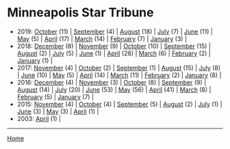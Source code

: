 # Minneapolis Star Tribune

  * 2019: 
      [October](./minneapolis-star-tribune-2019-10.md) (11) | 
      [September](./minneapolis-star-tribune-2019-09.md) (4) | 
      [August](./minneapolis-star-tribune-2019-08.md) (18) | 
      [July](./minneapolis-star-tribune-2019-07.md) (7) | 
      [June](./minneapolis-star-tribune-2019-06.md) (11) | 
      [May](./minneapolis-star-tribune-2019-05.md) (5) | 
      [April](./minneapolis-star-tribune-2019-04.md) (17) | 
      [March](./minneapolis-star-tribune-2019-03.md) (14) | 
      [February](./minneapolis-star-tribune-2019-02.md) (7) | 
      [January](./minneapolis-star-tribune-2019-01.md) (3) | 
  * 2018: 
      [December](./minneapolis-star-tribune-2018-12.md) (8) | 
      [November](./minneapolis-star-tribune-2018-11.md) (9) | 
      [October](./minneapolis-star-tribune-2018-10.md) (10) | 
      [September](./minneapolis-star-tribune-2018-09.md) (15) | 
      [August](./minneapolis-star-tribune-2018-08.md) (2) | 
      [July](./minneapolis-star-tribune-2018-07.md) (5) | 
      [June](./minneapolis-star-tribune-2018-06.md) (1) | 
      [April](./minneapolis-star-tribune-2018-04.md) (28) | 
      [March](./minneapolis-star-tribune-2018-03.md) (6) | 
      [February](./minneapolis-star-tribune-2018-02.md) (2) | 
      [January](./minneapolis-star-tribune-2018-01.md) (1) | 
  * 2017: 
      [November](./minneapolis-star-tribune-2017-11.md) (4) | 
      [October](./minneapolis-star-tribune-2017-10.md) (2) | 
      [September](./minneapolis-star-tribune-2017-09.md) (1) | 
      [August](./minneapolis-star-tribune-2017-08.md) (15) | 
      [July](./minneapolis-star-tribune-2017-07.md) (8) | 
      [June](./minneapolis-star-tribune-2017-06.md) (10) | 
      [May](./minneapolis-star-tribune-2017-05.md) (5) | 
      [April](./minneapolis-star-tribune-2017-04.md) (14) | 
      [March](./minneapolis-star-tribune-2017-03.md) (11) | 
      [February](./minneapolis-star-tribune-2017-02.md) (2) | 
      [January](./minneapolis-star-tribune-2017-01.md) (8) | 
  * 2016: 
      [December](./minneapolis-star-tribune-2016-12.md) (4) | 
      [November](./minneapolis-star-tribune-2016-11.md) (3) | 
      [October](./minneapolis-star-tribune-2016-10.md) (8) | 
      [September](./minneapolis-star-tribune-2016-09.md) (9) | 
      [August](./minneapolis-star-tribune-2016-08.md) (14) | 
      [July](./minneapolis-star-tribune-2016-07.md) (20) | 
      [June](./minneapolis-star-tribune-2016-06.md) (53) | 
      [May](./minneapolis-star-tribune-2016-05.md) (56) | 
      [April](./minneapolis-star-tribune-2016-04.md) (41) | 
      [March](./minneapolis-star-tribune-2016-03.md) (8) | 
      [February](./minneapolis-star-tribune-2016-02.md) (5) | 
      [January](./minneapolis-star-tribune-2016-01.md) (7) | 
  * 2015: 
      [November](./minneapolis-star-tribune-2015-11.md) (4) | 
      [October](./minneapolis-star-tribune-2015-10.md) (4) | 
      [September](./minneapolis-star-tribune-2015-09.md) (5) | 
      [August](./minneapolis-star-tribune-2015-08.md) (2) | 
      [July](./minneapolis-star-tribune-2015-07.md) (1) | 
      [June](./minneapolis-star-tribune-2015-06.md) (3) | 
      [May](./minneapolis-star-tribune-2015-05.md) (3) | 
      [April](./minneapolis-star-tribune-2015-04.md) (1) | 
  * 2003: 
      [April](./minneapolis-star-tribune-2003-04.md) (1) | 

----

[Home](../)
